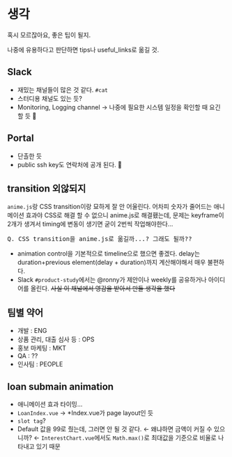 # 생각
혹시 모르잖아요, 좋은 팁이 될지. 

나중에 유용하다고 판단하면 tips나 useful_links로 옮길 것.

## Slack
- 재밌는 채널들이 많은 것 같다. ```#cat```
- 스터디용 채널도 있는 듯?
- Monitoring, Logging channel &rarr; 나중에 필요한 시스템 일정을 확인할 때 요긴 할 듯 👀

## Portal
- 단촐한 듯
- public ssh key도 연락처에 공개 된다. 🤔

## transition 외않되지
```anime.js```랑 CSS transition이랑 묘하게 잘 안 어울린다. 어차피 숫자가 줄어드는 애니메이션 효과야 CSS로 해결 할 수 없으니 anime.js로 해결횄는데, 문제는 keyframe이 2개가 생겨서 timing에 변동이 생기면 굳이 2번씩 작업해야한다...
<pre>Q. CSS transition을 anime.js로 옮길까...? 그래도 될까??</pre>
+ animation control을 기본적으로 timeline으로 했으면 좋겠다. delay는 duration+previous element(delay + duration)까지 계산해야해서 매우 불편하다.
+ Slack ```#product-study```에서는 @ronny가 제안이나 weekly를 공유하거나 아이디어를 올린다. ~~사실 이 채널에서 영감을 받아서 만들 생각을 했다~~

## 팀별 약어
+ 개발 : ENG
+ 상품 관리, 대출 심사 등 : OPS
+ 홍보 마케팅 : MKT
+ QA : ??
+ 인사팀 : PEOPLE 


## loan submain animation
- 애니메이션 효과 타이밍...
- ```LoanIndex.vue``` &rarr; *Index.vue가 page layout인 듯
- ```slot tag```?
- Default 값을 99로 줬는데, 그러면 안 될 것 같다. &larr; 왜냐하면 금액이 커질 수 있으니까? &larr; ```InterestChart.vue```에서도 ```Math.max()```로 최대값을 기준으로 비율로 나타내고 있기 때문